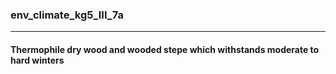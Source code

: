 ### env_climate_kg5_III_7a



------
#### Thermophile dry wood and wooded stepe which withstands moderate to hard winters